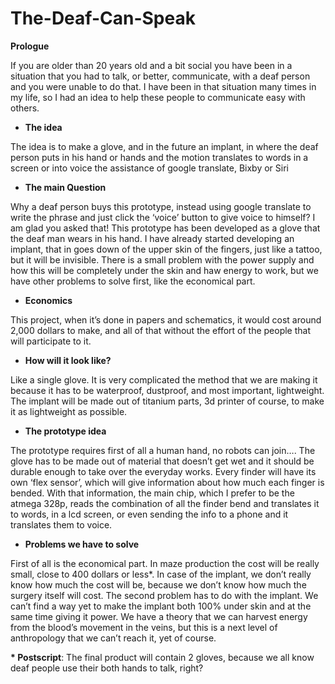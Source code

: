 # The-Deaf-Can-Speak

<b>Prologue</b>

If you are older than 20 years old and a bit social you have been in a situation that you had to talk, or better, communicate, with a deaf person and you were unable to do that. I have been in that situation many times in my life, so I had an idea to help these people to communicate easy with others. 

* <b>The idea</b>


The idea is to make a glove, and in the future an implant, in where the deaf person puts in his hand or hands and the motion translates to words in a screen or into voice the assistance of google translate, Bixby or Siri

* <b>The main Question</b>


Why a deaf person buys this prototype, instead using google translate to write the phrase and just click the ‘voice’ button to give voice to himself? 
I am glad you asked that!
This prototype has been developed as a glove that the deaf man wears in his hand. I have already started developing an implant, that in goes down of the upper skin of the fingers, just like a tattoo, but it will be invisible. There is a small problem with the power supply and how this will be completely under the skin and haw energy to work, but we have other problems to solve first, like the economical part.

* <b>Economics </b>

This project, when it’s done in papers and schematics, it would cost around 2,000 dollars to make, and all of that without the effort of the people that will participate to it.

* <b>How will it look like?</b>
  
  
Like a single glove. It is very complicated the method that we are making it because it has to be waterproof, dustproof, and most important, lightweight. The implant will be made out of titanium parts, 3d printer of course, to make it as lightweight as possible. 



* <b>The prototype idea</b>


The prototype requires first of all a human hand, no robots can join….
The glove has to be made out of material that doesn’t get wet and it should be durable enough to take over the everyday works. Every finder will have its own ‘flex sensor’, which will give information about how much each finger is bended. With that information, the main chip, which I prefer to be the atmega 328p, reads the combination of all the finder bend and translates it to words, in a lcd screen, or even sending the info to a phone and it translates them to voice. 



* <b>Problems we have to solve</b>


First of all is the economical part. In maze production the cost will be really small, close to 400 dollars or less*. In case of the implant, we don’t really know how much the cost will be, because we don’t know how much the surgery itself will cost. The second problem has to do with the implant. We can’t find a way yet to make the implant both 100% under skin and at the same time giving it power. We have a theory that we can harvest energy from the blood’s movement in the veins, but this is a next level of anthropology that we can’t reach it, yet of course.

<b>* Postscript</b>: The final product will contain 2 gloves, because we all know deaf people use their both hands to talk, right?

